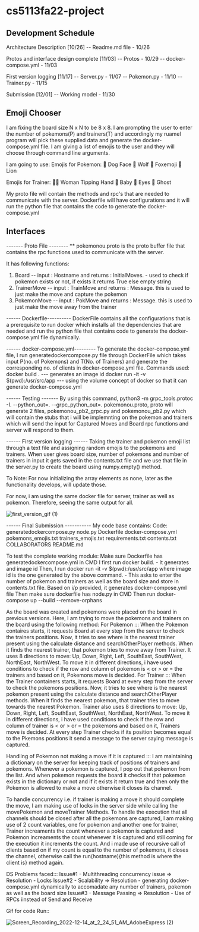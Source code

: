 # cs5113fa22-project

## Development Schedule

 Architecture Description [10/26]
 -- Readme.md file - 10/26

 Protos and interface design complete [11/03]
  -- Protos - 10/29
  -- docker-compose.yml - 11/03

 First version logging [11/17]
 -- Server.py - 11/07
 -- Pokemon.py - 11/10
 -- Trainer.py - 11/15

 Submission [12/01]
 -- Working model - 11/30

 ## Emoji Chooser

 I am fixing the board size N x N to be 8 x 8.
 I am prompting the user to enter the number of pokemons(P) and trainers(T) and accordingly my ruamel program will pick these supplied data and generate the  docker-compose.yml file.
 I am giving a list of emojis to the user and they will choose through command line arguments.

 I am going to use:
 Emojis for Pokemon:
 🐶 Dog Face
 🐺 Wolf
 🦊 Foxemoji
 🦁 Lion

 Emojis for Trainer: 
 💁‍♀️ Woman Tipping Hand
 👶 Baby
 👀 Eyes
 👻 Ghost
 
 My proto file will contain the methods and rpc's that are needed to communicate with the server.
 Dockerfile will have configurations and it will run the python file that contains the code to generate the docker-compose.yml

 ##  Interfaces
 ------- Proto File --------
 ** pokemonou.proto is the proto buffer file that contains the rpc functions used to communicate with the server.
 
 It has following functions:
 1) Board -- input : Hostname and returns : InitialMoves. - used to check if pokemon exists or not, if exists it returns True else empty string
 2) TrainerMove -- input : TrainMove and returns : Message. this is used to just make the move and capture the pokemon
 3) PokemonMove -- input : PokMove and returns : Message. this is used to just make the move away from the trainer

------ Dockerfile----------
DockerFile contains all the configurations that is a prerequisite to run docker which installs all the dependencies that are needed and run the python file that contains code to generate the docker-compose.yml file dynamically.
 
------ docker-compose.yml---------
 To generate the docker-compose.yml file, I run generatedockercompose.py file through DockerFile which takes input P(no. of Pokemons) and T(No. of Trainers) and generate the corresponding no. of clients in docker-compose.yml file. 
 Commands used:
  docker build . --- generates an image id
  docker run -it -v $(pwd):/usr/src/app <imageid> --- using the volume concept of docker so that it can generate docker-compose.yml
 
------ Testing -------
By using this command, python3 -m grpc_tools.protoc -I. --python_out=. --grpc_python_out=. pokemonou.proto,
proto will generate 2 files, pokemonou_pb2_grpc.py and pokemonou_pb2.py which will contain the stubs that i will be implemnting on the pokemon and trainers which will send the input for Captured Moves and Board rpc functions and server will respond to them.

------ First version logging ------
Taking the trainer and pokemon emoji list through a text file and assigning random emojis to the pokemons and trainers. When user gives board size, number of pokemons and number of trainers in input it gets saved in the contents.txt file and we use that file in the server.py to create the board using numpy.empty() method. 

To Note: For now initializing the array elements as none, later as the functionality develops, will update those. 
 
 For now, i am using the same docker file for server, trainer as well as pokemon. Therefore, seeing the same output for all.


![first_version_gif (1)](https://user-images.githubusercontent.com/114453254/202829395-1a5da473-aa91-4012-904a-ee58be2425c8.gif)

------ Final Submission -----------
My code base contains:
Code:
  generatedockercompose.py
  node.py
  Dockerfile
  docker-compose.yml
  pokemons_emojis.txt
  trainers_emojis.txt
  requirements.txt
  contents.txt
COLLABORATORS
README.md

To test the complete working module:
Make sure Dockerfile has generatedockercompose.yml in CMD 
I first run docker build. - It generates and image id
Then, I run docker run -it -v $(pwd):/usr/src/app <imageid> where image id is the one generated by the above command. - This asks to enter the number of pokemon and trainers as well as the board size and store in contents.txt file. Based on i/p provided, it generates docker-compose.yml file
Then make sure dockerfile has node.py in CMD
Then run docker-compose up --build --remove-orphans

As the board was created and pokemons were placed on the board in previous versions. Here, I am trying to move the pokemons and trainers on the board using the following method:
For Pokemon :::
When the Pokemon contaires starts, it requests Board at every step from the server to check the trainers positions. Now, it tries to see where is the nearest trainer present using the calculate distance and searchOtherPlayer methods. When it finds the nearest trainer, that pokemon tries to move away from Trainer.
It uses 8 directions to move: Up, Down, Right, Left, SouthEast, SouthWest, NorthEast, NorthWest. To move it in different directions, i have used conditions to check if the row and column of pokemon is < or > or =  the trainers and based on it, Pokemons move is decided.
For Trainer :::
When the Trainer containers starts, it requests Board at every step from the server to check the pokemons positions. Now, it tries to see where is the nearest pokemon present using the calculate distance and searchOtherPlayer methods. When it finds the nearest pokemon, that trainer tries to move towards the nearest Pokemon. Trainer also uses 8 directions to move: Up, Down, Right, Left, SouthEast, SouthWest, NorthEast, NorthWest. To move it in different directions, i have used conditions to check if the row and column of trainer is < or > or =  the pokemons and based on it, Trainers move is decided.
At every step Trainer checks if its position becomes equal to the Pkemons positions it send a message to the server saying message is captured.

Handling of Pokemon not making a move if it is captured :::
I am maintaining a dictionary on the server for keeping track of positions of trainers and pokemons. Whenever a pokemon is captured, I pop out that pokemon from the list. And when pokemon requests the board it checks if that pokemon exists in the dictionary or not and if it exists it return true and then only the Pokemon is allowed to make a move otherwise it closes its channel.

To handle concurrency i.e. if trainer is making a move it should complete the move, I am making use of locks in the server side while calling the movePokemon and moveTrainer Methods.
To handle the execution that all channels should be closed after all the pokemons are captured, I am making use of 2 count variables, one for pokemon and another one for trainer, Trainer increaments the count whenever a pokemon is captured and Pokemon increaments the count whenever it is captured and still coming for the execution it increments the count.
And i made use of recursive call of clients based on if my count is equal to the number of pokemons, it closes the channel, otherwise call the run(hostname){this method is where the client is} method again.

DS Problems faced:::
Issue#1 - Multithreading concurrency issue => Resolution - Locks
Issue#2 - Scalability => Resolution - generating docker-compose.yml dynamically to accomadate any number of trainers, pokemon as well as the board size
Issue#3 - Message Passing => Resolution - Use of RPCs iinstead of Send and Receive

Gif for code Run::

![Screen_Recording_2022-12-14_at_2_24_51_AM_AdobeExpress (2)](https://user-images.githubusercontent.com/114453254/207578064-1f82b6fa-da17-44df-8d00-7d26e5d7eb13.gif)

